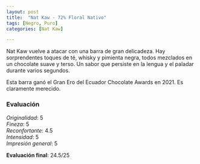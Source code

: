 ```yaml
---
layout: post
title:  "Nat Kaw - 72% Floral Nativo"
tags: [Negro, Puro] 
categories: [Nat Kaw]

---
```


Nat Kaw vuelve a atacar con una barra de gran delicadeza. Hay sorprendentes toques de té, whisky y pimienta negra, todos mezclados en un chocolate suave y terso. Un sabor que persiste en la lengua y el paladar durante varios segundos.

Esta barra ganó el Gran Ero del Ecuador Chocolate Awards en 2021. Es claramente merecido.

### Evaluación

_Originalidad_: 5  
_Fineza_: 5  
_Reconfortante_: 4.5  
_Intensidad_: 5  
_Impresión general_: 5

**Evaluación final**: 24.5/25
